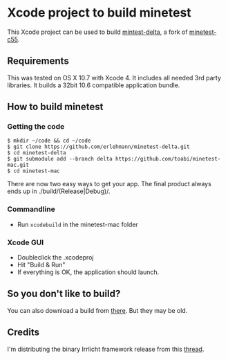 # Xcode project to build minetest

This Xcode project can be used to build [mintest-delta](https://github.com/erlehmann/minetest-delta),
a fork of [minetest-c55](https://bitbucket.org/celeron55/minetest).

## Requirements

This was tested on OS X 10.7 with Xcode 4. It includes all needed 3rd party libraries.
It builds a 32bit 10.6 compatible application bundle.

## How to build minetest

### Getting the code

	$ mkdir ~/code && cd ~/code
	$ git clone https://github.com/erlehmann/minetest-delta.git
	$ cd minetest-delta
	$ git submodule add --branch delta https://github.com/toabi/minetest-mac.git
	$ cd minetest-mac

There are now two easy ways to get your app. The final product always ends up in ./build/(Release|Debug)/.

### Commandline

* Run `xcodebuild` in the minetest-mac folder

### Xcode GUI

* Doubleclick the .xcodeproj
* Hit "Build & Run"
* If everything is OK, the application should launch.

## So you don't like to build?

You can also download a build from [there](https://github.com/toabi/minetest-mac/downloads). But they may be old.

## Credits

I'm distributing the binary Irrlicht framework release from this [thread](http://irrlicht.sourceforge.net/phpBB2/viewtopic.php?t=42601).
